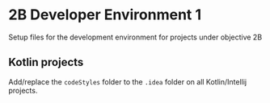 # 2B Developer Environment 1

Setup files for the development environment for projects under objective 2B

## Kotlin projects

Add/replace the `codeStyles` folder to the `.idea` folder on all Kotlin/Intellij projects. 